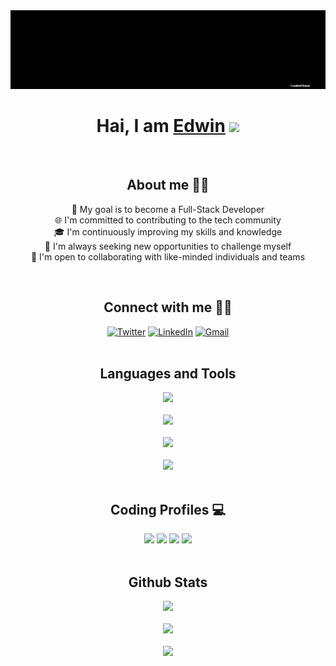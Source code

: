 <div align="center">
  <img alt="banner" src="bannerwhite.gif">
  <h1>Hai, I am <a href="https://edwineas.github.io/personal-site/" target="_blank">Edwin</a> <img
            src="https://media.giphy.com/media/hvRJCLFzcasrR4ia7z/giphy.gif" width="32"></h1><br>
  <h2>About me 👨‍💻</h2>
  <p>
    🎯 My goal is to become a Full-Stack Developer<br>
    🌐 I'm committed to contributing to the tech community<br>
    🎓 I'm continuously improving my skills and knowledge<br>
    🚀 I'm always seeking new opportunities to challenge myself<br>
    🤝 I'm open to collaborating with like-minded individuals and teams<br>
  </p><br>
  <h2>Connect with me 🙋‍♂️</h2>
  <a href="https://twitter.com/edwinalexshaji" target="_blank"><img alt="Twitter" src="https://img.shields.io/badge/twitter-%231DA1F2.svg?&style=for-the-badge&logo=twitter&logoColor=white" /></a>
  <a href="https://www.linkedin.com/in/edwinalexshaji/" target="_blank"><img alt="LinkedIn" src="https://img.shields.io/badge/linkedin-%230077B5.svg?&style=for-the-badge&logo=linkedin&logoColor=white" /></a>
  <a href="mailto:edwinalexshaji@gmail.com" target="_blank"><img alt="Gmail" src="https://img.shields.io/badge/-Gmail-D14836?style=for-the-badge&logo=Gmail&logoColor=white" /></a>
  <br><br>
  <h2>Languages and Tools</h2>
  <img src="https://skillicons.dev/icons?i=python,javascript,java,c" /><br><br>
  <img src="https://skillicons.dev/icons?i=html,css,bootstrap,jquery" /><br><br>
  <img src="https://skillicons.dev/icons?i=git,github" /><br><br>
  <img src="https://skillicons.dev/icons?i=markdown,figma,latex,vscode" />
  <br><br>
  <h2>Coding Profiles 💻</h2>
  <a href="https://www.hackerrank.com/edwinalexshaji"><img src="https://img.shields.io/badge/-Hackerrank-2EC866?style=for-the-badge&logo=HackerRank&logoColor=white"></a>
  <a href="https://www.hackerearth.com/@edwinalexshaji"><img src="https://img.shields.io/badge/HackerEarth-%232C3454.svg?&style=for-the-badge&logo=HackerEarth&logoColor=Blue"></a>
  <a href="https://leetcode.com/edwinalexshaji/"><img src="https://img.shields.io/badge/-LeetCode-FFA116?style=for-the-badge&logo=LeetCode&logoColor=black"></a>
  <a href="https://www.codechef.com/users/edwinalex"><img src="https://img.shields.io/badge/-CodeChef-5B4638?style=for-the-badge&logo=CodeChef&logoColor=white"></a>
  <br><br>
<h2>Github Stats</h2>
<img width="495px" src="https://streak-stats.demolab.com?user=edwineas&theme=dark"/><br><br>
<img width="495px" src="https://github-readme-stats.vercel.app/api?username=edwineas&show_icons=true&count_private=true&theme=dark" /><br><br>
<img width="495px" src="https://github-readme-activity-graph.vercel.app/graph?username=edwineas&theme=react-dark"/>
</div>
